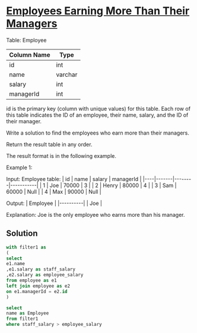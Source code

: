 # [Employees Earning More Than Their Managers](https://leetcode.com/problems/employees-earning-more-than-their-managers/)

Table: Employee

| Column Name | Type    |
|-------------|---------|
| id          | int     |
| name        | varchar |
| salary      | int     |
| managerId   | int     |

id is the primary key (column with unique values) for this table.
Each row of this table indicates the ID of an employee, their name, salary, and the ID of their manager.
 

Write a solution to find the employees who earn more than their managers.

Return the result table in any order.

The result format is in the following example.

 

Example 1:

Input: 
Employee table:
| id | name  | salary | managerId |
|----|-------|--------|-----------|
| 1  | Joe   | 70000  | 3         |
| 2  | Henry | 80000  | 4         |
| 3  | Sam   | 60000  | Null      |
| 4  | Max   | 90000  | Null      |

Output: 
| Employee |
|----------|
| Joe      |


Explanation: Joe is the only employee who earns more than his manager.

## Solution
```sql
with filter1 as  
(
select 
e1.name
,e1.salary as staff_salary
,e2.salary as employee_salary
from employee as e1
left join employee as e2
on e1.managerId = e2.id 
)

select  
name as Employee 
from filter1 
where staff_salary > employee_salary
```
